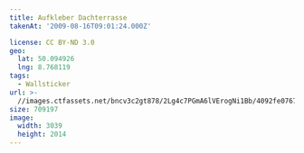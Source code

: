 ```yaml
---
title: Aufkleber Dachterrasse
takenAt: '2009-08-16T09:01:24.000Z'

license: CC BY-ND 3.0
geo:
  lat: 50.094926
  lng: 8.768119
tags:
  - Wallsticker
url: >-
  //images.ctfassets.net/bncv3c2gt878/2Lg4c7PGmA6lVErogNi1Bb/4092fe07675d0e6de3805d510626e98f/aufkleber-dachterrasse_4350414717_o
size: 709197
image:
  width: 3039
  height: 2014
---
```

